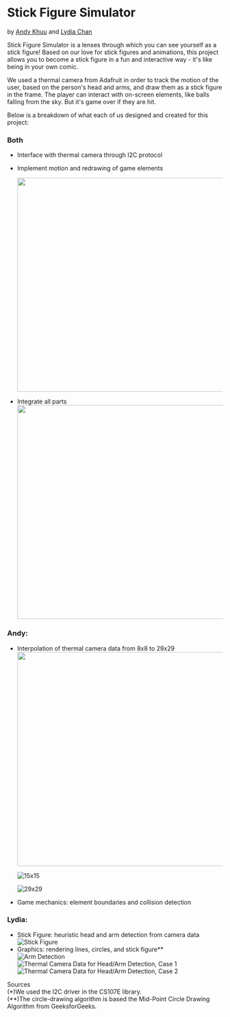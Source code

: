 # Stick Figure Simulator

by [Andy Khuu](https://github.com/AndyLKhuu) and [Lydia Chan](https://github.com/LydiaChan528)

Stick Figure Simulator is a lenses through which you can see yourself as a stick figure! Based on our love for
stick figures and animations, this project allows you to become a stick figure in a fun and interactive way - 
it's like being in your own comic. 

We used a thermal camera from Adafruit in order to track the motion of the user, based on the person's head and arms, 
and draw them as a stick figure in the frame. The player can interact with on-screen elements, like balls falling from the sky. 
But it's game over if they are hit.

Below is a breakdown of what each of us designed and created for this project:
### Both

- Interface with thermal camera through I2C protocol

- Implement motion and redrawing of game elements

  <img src="https://github.com/LydiaChan528/stickFigureCamera/blob/master/images/gameInAction.png" width="500">
  
- Integrate all parts <br/>
  <img src="https://github.com/LydiaChan528/stickFigureCamera/blob/master/images/gameOver.png" width="500">
  
 
### Andy: 
- Interpolation of thermal camera data from 8x8 to 29x29 <br/>
  <img src="https://github.com/LydiaChan528/stickFigureCamera/blob/master/images/No%20interpolation.PNG" width="500">
  
  ![15x15](https://github.com/LydiaChan528/stickFigureCamera/blob/master/images/15x15.PNG) <br/>
  
  ![29x29](https://github.com/LydiaChan528/stickFigureCamera/blob/master/images/29x29.PNG) <br/>
  
- Game mechanics: element boundaries and collision detection <br/>
### Lydia: <br/>
- Stick Figure: heuristic head and arm detection from camera data <br/>
  ![Stick Figure](https://github.com/LydiaChan528/stickFigureCamera/blob/master/images/stickFigureRendering.png)
- Graphics: rendering lines, circles, and stick figure** <br/>
  ![Arm Detection](https://github.com/LydiaChan528/stickFigureCamera/blob/master/images/armDetection.png)
  ![Thermal Camera Data for Head/Arm Detection, Case 1](images/headArmDetection.png)
  ![Thermal Camera Data for Head/Arm Detection, Case 2](https://github.com/cs107e/AndyLKhuu-lchan528-project/blob/master/images/headArmDetection2.png)

Sources <br/>
(*)We used the I2C driver in the CS107E library.<br/>
(**)The circle-drawing algorithm is based the Mid-Point Circle Drawing Algorithm from GeeksforGeeks.<br/>

